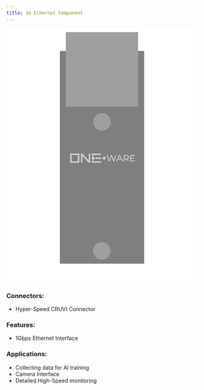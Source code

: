 ```yaml
---
title: 1G Ethernet Component
---
```




![Head Pro](img/Component_Eth1G.png)

### Connectors:
-	Hyper-Speed CRUVI Connector

### Features: 
-	1Gbps Ethernet Interface

### Applications: 
-	Collecting data for AI training
-	Camera Interface
-	Detailed High-Speed monitoring

